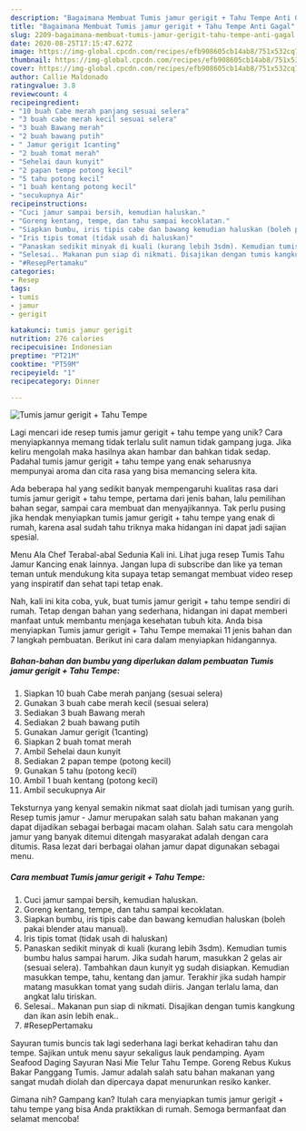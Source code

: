 ```yaml
---
description: "Bagaimana Membuat Tumis jamur gerigit + Tahu Tempe Anti Gagal"
title: "Bagaimana Membuat Tumis jamur gerigit + Tahu Tempe Anti Gagal"
slug: 2209-bagaimana-membuat-tumis-jamur-gerigit-tahu-tempe-anti-gagal
date: 2020-08-25T17:15:47.627Z
image: https://img-global.cpcdn.com/recipes/efb908605cb14ab8/751x532cq70/tumis-jamur-gerigit-tahu-tempe-foto-resep-utama.jpg
thumbnail: https://img-global.cpcdn.com/recipes/efb908605cb14ab8/751x532cq70/tumis-jamur-gerigit-tahu-tempe-foto-resep-utama.jpg
cover: https://img-global.cpcdn.com/recipes/efb908605cb14ab8/751x532cq70/tumis-jamur-gerigit-tahu-tempe-foto-resep-utama.jpg
author: Callie Maldonado
ratingvalue: 3.8
reviewcount: 4
recipeingredient:
- "10 buah Cabe merah panjang sesuai selera"
- "3 buah cabe merah kecil sesuai selera"
- "3 buah Bawang merah"
- "2 buah bawang putih"
- " Jamur gerigit 1canting"
- "2 buah tomat merah"
- "Sehelai daun kunyit"
- "2 papan tempe potong kecil"
- "5 tahu potong kecil"
- "1 buah kentang potong kecil"
- "secukupnya Air"
recipeinstructions:
- "Cuci jamur sampai bersih, kemudian haluskan."
- "Goreng kentang, tempe, dan tahu sampai kecoklatan."
- "Siapkan bumbu, iris tipis cabe dan bawang kemudian haluskan (boleh pakai blender atau manual)."
- "Iris tipis tomat (tidak usah di haluskan)"
- "Panaskan sedikit minyak di kuali (kurang lebih 3sdm). Kemudian tumis bumbu halus sampai harum. Jika sudah harum, masukkan 2 gelas air (sesuai selera). Tambahkan daun kunyit yg sudah disiapkan. Kemudian masukkan tempe, tahu, kentang dan jamur. Terakhir jika sudah hampir matang masukkan tomat yang sudah diiris. Jangan terlalu lama, dan angkat lalu tiriskan."
- "Selesai.. Makanan pun siap di nikmati. Disajikan dengan tumis kangkung dan ikan asin lebih enak.."
- "#ResepPertamaku"
categories:
- Resep
tags:
- tumis
- jamur
- gerigit

katakunci: tumis jamur gerigit 
nutrition: 276 calories
recipecuisine: Indonesian
preptime: "PT21M"
cooktime: "PT59M"
recipeyield: "1"
recipecategory: Dinner

---
```



![Tumis jamur gerigit + Tahu Tempe](https://img-global.cpcdn.com/recipes/efb908605cb14ab8/751x532cq70/tumis-jamur-gerigit-tahu-tempe-foto-resep-utama.jpg)

Lagi mencari ide resep tumis jamur gerigit + tahu tempe yang unik? Cara menyiapkannya memang tidak terlalu sulit namun tidak gampang juga. Jika keliru mengolah maka hasilnya akan hambar dan bahkan tidak sedap. Padahal tumis jamur gerigit + tahu tempe yang enak seharusnya mempunyai aroma dan cita rasa yang bisa memancing selera kita.

Ada beberapa hal yang sedikit banyak mempengaruhi kualitas rasa dari tumis jamur gerigit + tahu tempe, pertama dari jenis bahan, lalu pemilihan bahan segar, sampai cara membuat dan menyajikannya. Tak perlu pusing jika hendak menyiapkan tumis jamur gerigit + tahu tempe yang enak di rumah, karena asal sudah tahu triknya maka hidangan ini dapat jadi sajian spesial.

Menu Ala Chef Terabal-abal Sedunia Kali ini. Lihat juga resep Tumis Tahu Jamur Kancing enak lainnya. Jangan lupa di subscribe dan like ya teman teman untuk mendukung kita supaya tetap semangat membuat video resep yang inspiratif dan sehat tapi tetap enak.


Nah, kali ini kita coba, yuk, buat tumis jamur gerigit + tahu tempe sendiri di rumah. Tetap dengan bahan yang sederhana, hidangan ini dapat memberi manfaat untuk membantu menjaga kesehatan tubuh kita. Anda bisa menyiapkan Tumis jamur gerigit + Tahu Tempe memakai 11 jenis bahan dan 7 langkah pembuatan. Berikut ini cara dalam menyiapkan hidangannya.

<!--inarticleads1-->

##### Bahan-bahan dan bumbu yang diperlukan dalam pembuatan Tumis jamur gerigit + Tahu Tempe:

1. Siapkan 10 buah Cabe merah panjang (sesuai selera)
1. Gunakan 3 buah cabe merah kecil (sesuai selera)
1. Sediakan 3 buah Bawang merah
1. Sediakan 2 buah bawang putih
1. Gunakan  Jamur gerigit (1canting)
1. Siapkan 2 buah tomat merah
1. Ambil Sehelai daun kunyit
1. Sediakan 2 papan tempe (potong kecil)
1. Gunakan 5 tahu (potong kecil)
1. Ambil 1 buah kentang (potong kecil)
1. Ambil secukupnya Air


Teksturnya yang kenyal semakin nikmat saat diolah jadi tumisan yang gurih. Resep tumis jamur - Jamur merupakan salah satu bahan makanan yang dapat dijadikan sebagai berbagai macam olahan. Salah satu cara mengolah jamur yang banyak ditemui ditengah masyarakat adalah dengan cara ditumis. Rasa lezat dari berbagai olahan jamur dapat digunakan sebagai menu. 

<!--inarticleads2-->

##### Cara membuat Tumis jamur gerigit + Tahu Tempe:

1. Cuci jamur sampai bersih, kemudian haluskan.
1. Goreng kentang, tempe, dan tahu sampai kecoklatan.
1. Siapkan bumbu, iris tipis cabe dan bawang kemudian haluskan (boleh pakai blender atau manual).
1. Iris tipis tomat (tidak usah di haluskan)
1. Panaskan sedikit minyak di kuali (kurang lebih 3sdm). Kemudian tumis bumbu halus sampai harum. Jika sudah harum, masukkan 2 gelas air (sesuai selera). Tambahkan daun kunyit yg sudah disiapkan. Kemudian masukkan tempe, tahu, kentang dan jamur. Terakhir jika sudah hampir matang masukkan tomat yang sudah diiris. Jangan terlalu lama, dan angkat lalu tiriskan.
1. Selesai.. Makanan pun siap di nikmati. Disajikan dengan tumis kangkung dan ikan asin lebih enak..
1. #ResepPertamaku


Sayuran tumis buncis tak lagi sederhana lagi berkat kehadiran tahu dan tempe. Sajikan untuk menu sayur sekaligus lauk pendamping. Ayam Seafood Daging Sayuran Nasi Mie Telur Tahu Tempe. Goreng Rebus Kukus Bakar Panggang Tumis. Jamur adalah salah satu bahan makanan yang sangat mudah diolah dan dipercaya dapat menurunkan resiko kanker. 

Gimana nih? Gampang kan? Itulah cara menyiapkan tumis jamur gerigit + tahu tempe yang bisa Anda praktikkan di rumah. Semoga bermanfaat dan selamat mencoba!
